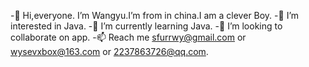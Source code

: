 -👋 Hi,everyone. I’m Wangyu.I’m from in china.I am a clever Boy.
-👀 I’m interested in Java.
-🌱 I’m currently learning Java.
-💞️ I’m looking to collaborate on app.
-📫 Reach me  sfurrwy@gmail.com or wysevxbox@163.com or 2237863726@qq.com.

<!---
20110404/20110404 is a ✨ special ✨ repository because its `README.md` (this file) appears on your GitHub profile.
您可以单击预览链接查看更改。
--->
